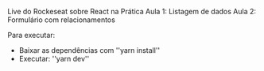 Live do Rockeseat sobre React na Prática
Aula 1: Listagem de dados
Aula 2: Formulário com relacionamentos

Para executar:
- Baixar as dependências com ''yarn install''
- Executar: ''yarn dev''
